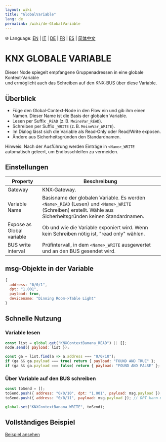 ```yaml
---
layout: wiki
title: "GlobalVariable"
lang: de
permalink: /wiki/de-GlobalVariable
---
```

🌐 Language: [EN](https://supergiovane.github.io/node-red-contrib-knx-ultimate/wiki/GlobalVariable) | [IT](https://supergiovane.github.io/node-red-contrib-knx-ultimate/wiki/it-GlobalVariable) | [DE](https://supergiovane.github.io/node-red-contrib-knx-ultimate/wiki/de-GlobalVariable) | [FR](https://supergiovane.github.io/node-red-contrib-knx-ultimate/wiki/fr-GlobalVariable) | [ES](https://supergiovane.github.io/node-red-contrib-knx-ultimate/wiki/es-GlobalVariable) | [简体中文](https://supergiovane.github.io/node-red-contrib-knx-ultimate/wiki/zh-CN-GlobalVariable)

# KNX GLOBALE VARIABLE

Dieser Node spiegelt empfangene Gruppenadressen in eine globale Kontext‑Variable\
und ermöglicht auch das Schreiben auf den KNX‑BUS über diese Variable.

## Überblick

- Füge den Global‑Context‑Node in den Flow ein und gib ihm einen Namen. Dieser Name ist die Basis der globalen Variable.
- Lesen per Suffix `_READ` (z. B. `MeineVar_READ`).
- Schreiben per Suffix `_WRITE` (z. B. `MeineVar_WRITE`).
- Im Dialog lässt sich die Variable als Read‑Only oder Read/Write exposen.
- Ändere aus Sicherheitsgründen den Standardnamen.

Hinweis: Nach der Ausführung werden Einträge in `<Name>_WRITE` automatisch geleert, um Endlosschleifen zu vermeiden.

## Einstellungen

| Property | Beschreibung |
|--|--|
| Gateway | KNX‑Gateway. |
| Variable Name | Basisname der globalen Variable. Es werden `<Name>_READ` (Lesen) und `<Name>_WRITE` (Schreiben) erstellt. Wähle aus Sicherheitsgründen keinen Standardnamen. |
| Expose as Global variable | Ob und wie die Variable exponiert wird. Wenn kein Schreiben nötig ist, "read only" wählen. |
| BUS write interval | Prüfintervall, in dem `<Name>_WRITE` ausgewertet und an den BUS gesendet wird. |

## msg‑Objekte in der Variable

```javascript
{
  address: "0/0/1",
  dpt: "1.001",
  payload: true,
  devicename: "Dinning Room->Table Light"
}
```

## Schnelle Nutzung

### Variable lesen

```javascript
const list = global.get("KNXContextBanana_READ") || [];
node.send({ payload: list });

const ga = list.find(a => a.address === "0/0/10");
if (ga && ga.payload === true) return { payload: "FOUND AND TRUE" };
if (ga && ga.payload === false) return { payload: "FOUND AND FALSE" };
```

### Über Variable auf den BUS schreiben

```javascript
const toSend = [];
toSend.push({ address: "0/0/10", dpt: "1.001", payload: msg.payload });
toSend.push({ address: "0/0/11", payload: msg.payload }); // DPT kann mit ETS‑Import entfallen

global.set("KNXContextBanana_WRITE", toSend);
```

## Vollständiges Beispiel

<a href="https://supergiovane.github.io/node-red-contrib-knx-ultimate/wiki/SampleGlobalContextNode" target="_blank"><i class="fa fa-info-circle"></i> Beispiel ansehen</a>
